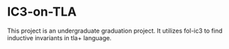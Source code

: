 # IC3-on-TLA

This project is an undergraduate graduation project. It utilizes fol-ic3 to find inductive invariants in tla+ language.
